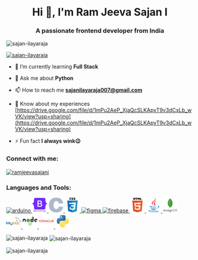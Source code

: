 <h1 align="center">Hi 👋, I'm Ram Jeeva Sajan I</h1>
<h3 align="center">A passionate frontend developer from India</h3>

<p align="left"> <img src="https://komarev.com/ghpvc/?username=sajan-ilayaraja&label=Profile%20views&color=0e75b6&style=flat" alt="sajan-ilayaraja" /> </p>

<p align="left"> <a href="https://github.com/ryo-ma/github-profile-trophy"><img src="https://github-profile-trophy.vercel.app/?username=sajan-ilayaraja" alt="sajan-ilayaraja" /></a> </p>

- 🌱 I’m currently learning **Full Stack**

- 💬 Ask me about **Python**

- 📫 How to reach me **sajanilayaraja007@gmail.com**

- 📄 Know about my experiences [https://drive.google.com/file/d/1mPu2AeP_XjaQcSLKApyT9v3dCxLb_wVK/view?usp=sharing](https://drive.google.com/file/d/1mPu2AeP_XjaQcSLKApyT9v3dCxLb_wVK/view?usp=sharing)

- ⚡ Fun fact **I always wink😉**

<h3 align="left">Connect with me:</h3>
<p align="left">
<a href="https://linkedin.com/in/ramjeevasajani" target="blank"><img align="center" src="https://raw.githubusercontent.com/rahuldkjain/github-profile-readme-generator/master/src/images/icons/Social/linked-in-alt.svg" alt="ramjeevasajani" height="30" width="40" /></a>
</p>

<h3 align="left">Languages and Tools:</h3>
<p align="left"> <a href="https://www.arduino.cc/" target="_blank" rel="noreferrer"> <img src="https://cdn.worldvectorlogo.com/logos/arduino-1.svg" alt="arduino" width="40" height="40"/> </a> <a href="https://getbootstrap.com" target="_blank" rel="noreferrer"> <img src="https://raw.githubusercontent.com/devicons/devicon/master/icons/bootstrap/bootstrap-plain-wordmark.svg" alt="bootstrap" width="40" height="40"/> </a> <a href="https://www.cprogramming.com/" target="_blank" rel="noreferrer"> <img src="https://raw.githubusercontent.com/devicons/devicon/master/icons/c/c-original.svg" alt="c" width="40" height="40"/> </a> <a href="https://www.w3schools.com/css/" target="_blank" rel="noreferrer"> <img src="https://raw.githubusercontent.com/devicons/devicon/master/icons/css3/css3-original-wordmark.svg" alt="css3" width="40" height="40"/> </a> <a href="https://www.figma.com/" target="_blank" rel="noreferrer"> <img src="https://www.vectorlogo.zone/logos/figma/figma-icon.svg" alt="figma" width="40" height="40"/> </a> <a href="https://firebase.google.com/" target="_blank" rel="noreferrer"> <img src="https://www.vectorlogo.zone/logos/firebase/firebase-icon.svg" alt="firebase" width="40" height="40"/> </a> <a href="https://www.w3.org/html/" target="_blank" rel="noreferrer"> <img src="https://raw.githubusercontent.com/devicons/devicon/master/icons/html5/html5-original-wordmark.svg" alt="html5" width="40" height="40"/> </a> <a href="https://www.java.com" target="_blank" rel="noreferrer"> <img src="https://raw.githubusercontent.com/devicons/devicon/master/icons/java/java-original.svg" alt="java" width="40" height="40"/> </a> <a href="https://www.mongodb.com/" target="_blank" rel="noreferrer"> <img src="https://raw.githubusercontent.com/devicons/devicon/master/icons/mongodb/mongodb-original-wordmark.svg" alt="mongodb" width="40" height="40"/> </a> <a href="https://www.mysql.com/" target="_blank" rel="noreferrer"> <img src="https://raw.githubusercontent.com/devicons/devicon/master/icons/mysql/mysql-original-wordmark.svg" alt="mysql" width="40" height="40"/> </a> <a href="https://nodejs.org" target="_blank" rel="noreferrer"> <img src="https://raw.githubusercontent.com/devicons/devicon/master/icons/nodejs/nodejs-original-wordmark.svg" alt="nodejs" width="40" height="40"/> </a> <a href="https://www.oracle.com/" target="_blank" rel="noreferrer"> <img src="https://raw.githubusercontent.com/devicons/devicon/master/icons/oracle/oracle-original.svg" alt="oracle" width="40" height="40"/> </a> <a href="https://www.python.org" target="_blank" rel="noreferrer"> <img src="https://raw.githubusercontent.com/devicons/devicon/master/icons/python/python-original.svg" alt="python" width="40" height="40"/> </a> </p>

<p><img align="left" src="https://github-readme-stats.vercel.app/api/top-langs?username=sajan-ilayaraja&show_icons=true&locale=en&layout=compact" alt="sajan-ilayaraja" /></p>

<p>&nbsp;<img align="center" src="https://github-readme-stats.vercel.app/api?username=sajan-ilayaraja&show_icons=true&locale=en" alt="sajan-ilayaraja" /></p>

<p><img align="center" src="https://github-readme-streak-stats.herokuapp.com/?user=sajan-ilayaraja&" alt="sajan-ilayaraja" /></p>
